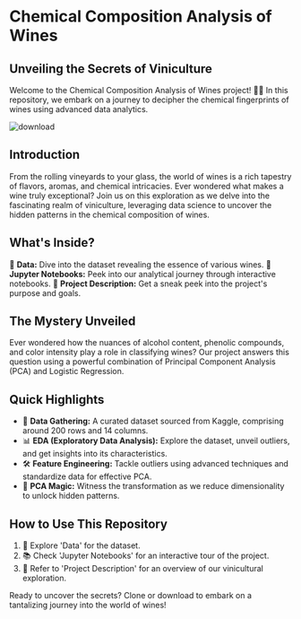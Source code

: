 # Chemical Composition Analysis of Wines
## Unveiling the Secrets of Viniculture

Welcome to the Chemical Composition Analysis of Wines project! 🍇✨ In this repository, we embark on a journey to decipher the chemical fingerprints of wines using advanced data analytics.

![download](https://github.com/Yogendra-Wadkar/Chemical-Composition-Analysis-of-Wines-PCA-Enhanced-Logistic-Regression-for-Classification/assets/134367735/c1743ba6-2ffc-434f-a835-17fd02b73223)


## Introduction
From the rolling vineyards to your glass, the world of wines is a rich tapestry of flavors, aromas, and chemical intricacies. Ever wondered what makes a wine truly exceptional? Join us on this exploration as we delve into the fascinating realm of viniculture, leveraging data science to uncover the hidden patterns in the chemical composition of wines.

## What's Inside?
📁 **Data:** Dive into the dataset revealing the essence of various wines.
📁 **Jupyter Notebooks:** Peek into our analytical journey through interactive notebooks.
📁 **Project Description:** Get a sneak peek into the project's purpose and goals.

## The Mystery Unveiled
Ever wondered how the nuances of alcohol content, phenolic compounds, and color intensity play a role in classifying wines? Our project answers this question using a powerful combination of Principal Component Analysis (PCA) and Logistic Regression.

## Quick Highlights
- 🧪 **Data Gathering:** A curated dataset sourced from Kaggle, comprising around 200 rows and 14 columns.
- 📊 **EDA (Exploratory Data Analysis):** Explore the dataset, unveil outliers, and get insights into its characteristics.
- 🛠️ **Feature Engineering:** Tackle outliers using advanced techniques and standardize data for effective PCA.
- 🎨 **PCA Magic:** Witness the transformation as we reduce dimensionality to unlock hidden patterns.

## How to Use This Repository
1. 📂 Explore 'Data' for the dataset.
2. 📚 Check 'Jupyter Notebooks' for an interactive tour of the project.
3. 📃 Refer to 'Project Description' for an overview of our vinicultural exploration.

Ready to uncover the secrets? Clone or download to embark on a tantalizing journey into the world of wines!
